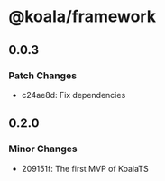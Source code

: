 # @koala/framework

## 0.0.3

### Patch Changes

- c24ae8d: Fix dependencies

## 0.2.0

### Minor Changes

- 209151f: The first MVP of KoalaTS
